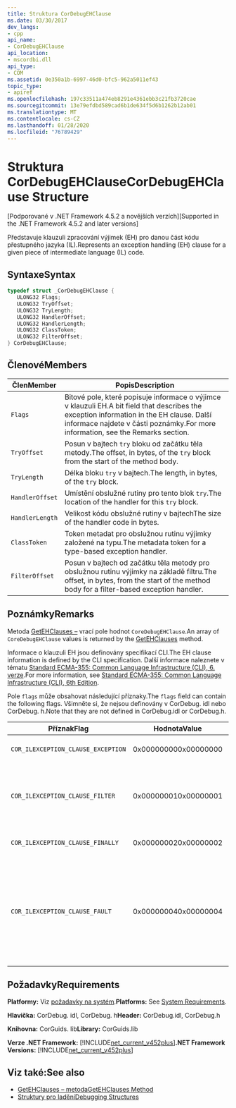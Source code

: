 ```yaml
---
title: Struktura CorDebugEHClause
ms.date: 03/30/2017
dev_langs:
- cpp
api_name:
- CorDebugEHClause
api_location:
- mscordbi.dll
api_type:
- COM
ms.assetid: 0e350a1b-6997-46d0-bfc5-962a5011ef43
topic_type:
- apiref
ms.openlocfilehash: 197c33511a474eb8291e4361ebb3c21fb3720cae
ms.sourcegitcommit: 13e79efdbd589cad6b1de634f5d6b1262b12ab01
ms.translationtype: MT
ms.contentlocale: cs-CZ
ms.lasthandoff: 01/28/2020
ms.locfileid: "76789429"
---
```

# <a name="cordebugehclause-structure"></a><span data-ttu-id="3c61d-102">Struktura CorDebugEHClause</span><span class="sxs-lookup"><span data-stu-id="3c61d-102">CorDebugEHClause Structure</span></span>
<span data-ttu-id="3c61d-103">[Podporované v .NET Framework 4.5.2 a novějších verzích]</span><span class="sxs-lookup"><span data-stu-id="3c61d-103">[Supported in the .NET Framework 4.5.2 and later versions]</span></span>  
  
 <span data-ttu-id="3c61d-104">Představuje klauzuli zpracování výjimek (EH) pro danou část kódu přestupného jazyka (IL).</span><span class="sxs-lookup"><span data-stu-id="3c61d-104">Represents an exception handling (EH) clause for a given piece of intermediate language (IL) code.</span></span>  
  
## <a name="syntax"></a><span data-ttu-id="3c61d-105">Syntaxe</span><span class="sxs-lookup"><span data-stu-id="3c61d-105">Syntax</span></span>  
  
```cpp
typedef struct _CorDebugEHClause {  
   ULONG32 Flags;  
   ULONG32 TryOffset;  
   ULONG32 TryLength;  
   ULONG32 HandlerOffset;  
   ULONG32 HandlerLength;  
   ULONG32 ClassToken;  
   ULONG32 FilterOffset;  
} CorDebugEHClause;  
```  
  
## <a name="members"></a><span data-ttu-id="3c61d-106">Členové</span><span class="sxs-lookup"><span data-stu-id="3c61d-106">Members</span></span>  
  
|<span data-ttu-id="3c61d-107">Člen</span><span class="sxs-lookup"><span data-stu-id="3c61d-107">Member</span></span>|<span data-ttu-id="3c61d-108">Popis</span><span class="sxs-lookup"><span data-stu-id="3c61d-108">Description</span></span>|  
|------------|-----------------|  
|`Flags`|<span data-ttu-id="3c61d-109">Bitové pole, které popisuje informace o výjimce v klauzuli EH.</span><span class="sxs-lookup"><span data-stu-id="3c61d-109">A bit field that describes the exception information in the EH clause.</span></span> <span data-ttu-id="3c61d-110">Další informace najdete v části poznámky.</span><span class="sxs-lookup"><span data-stu-id="3c61d-110">For more information, see the Remarks section.</span></span>|  
|`TryOffset`|<span data-ttu-id="3c61d-111">Posun v bajtech `try` bloku od začátku těla metody.</span><span class="sxs-lookup"><span data-stu-id="3c61d-111">The offset, in bytes, of the `try` block from the start of the method body.</span></span>|  
|`TryLength`|<span data-ttu-id="3c61d-112">Délka bloku `try` v bajtech.</span><span class="sxs-lookup"><span data-stu-id="3c61d-112">The length, in bytes, of the `try` block.</span></span>|  
|`HandlerOffset`|<span data-ttu-id="3c61d-113">Umístění obslužné rutiny pro tento blok `try`.</span><span class="sxs-lookup"><span data-stu-id="3c61d-113">The location of the handler for this `try` block.</span></span>|  
|`HandlerLength`|<span data-ttu-id="3c61d-114">Velikost kódu obslužné rutiny v bajtech</span><span class="sxs-lookup"><span data-stu-id="3c61d-114">The size of the handler code in bytes.</span></span>|  
|`ClassToken`|<span data-ttu-id="3c61d-115">Token metadat pro obslužnou rutinu výjimky založené na typu.</span><span class="sxs-lookup"><span data-stu-id="3c61d-115">The metadata token for a type-based exception handler.</span></span>|  
|`FilterOffset`|<span data-ttu-id="3c61d-116">Posun v bajtech od začátku těla metody pro obslužnou rutinu výjimky na základě filtru.</span><span class="sxs-lookup"><span data-stu-id="3c61d-116">The offset, in bytes, from the start of the method body for a filter-based exception handler.</span></span>|  
  
## <a name="remarks"></a><span data-ttu-id="3c61d-117">Poznámky</span><span class="sxs-lookup"><span data-stu-id="3c61d-117">Remarks</span></span>  
 <span data-ttu-id="3c61d-118">Metoda [GetEHClauses –](icordebugilcode-getehclauses-method.md) vrací pole hodnot `CoreDebugEHClause`.</span><span class="sxs-lookup"><span data-stu-id="3c61d-118">An array of `CoreDebugEHClause` values is returned by the [GetEHClauses](icordebugilcode-getehclauses-method.md) method.</span></span>  
  
 <span data-ttu-id="3c61d-119">Informace o klauzuli EH jsou definovány specifikací CLI.</span><span class="sxs-lookup"><span data-stu-id="3c61d-119">The EH clause information is defined by the CLI specification.</span></span> <span data-ttu-id="3c61d-120">Další informace naleznete v tématu [Standard ECMA-355: Common Language Infrastructure (CLI), 6. verze](https://www.ecma-international.org/publications/standards/Ecma-335.htm).</span><span class="sxs-lookup"><span data-stu-id="3c61d-120">For more information, see [Standard ECMA-355: Common Language Infrastructure (CLI), 6th Edition](https://www.ecma-international.org/publications/standards/Ecma-335.htm).</span></span>  
  
 <span data-ttu-id="3c61d-121">Pole `flags` může obsahovat následující příznaky.</span><span class="sxs-lookup"><span data-stu-id="3c61d-121">The `flags` field can contain the following flags.</span></span> <span data-ttu-id="3c61d-122">Všimněte si, že nejsou definovány v CorDebug. idl nebo CorDebug. h.</span><span class="sxs-lookup"><span data-stu-id="3c61d-122">Note that they are not defined in CorDebug.idl or CorDebug.h.</span></span>  
  
|<span data-ttu-id="3c61d-123">Příznak</span><span class="sxs-lookup"><span data-stu-id="3c61d-123">Flag</span></span>|<span data-ttu-id="3c61d-124">Hodnota</span><span class="sxs-lookup"><span data-stu-id="3c61d-124">Value</span></span>|<span data-ttu-id="3c61d-125">Popis</span><span class="sxs-lookup"><span data-stu-id="3c61d-125">Description</span></span>|  
|----------|-----------|-----------------|  
|`COR_ILEXCEPTION_CLAUSE_EXCEPTION`|<span data-ttu-id="3c61d-126">0x00000000</span><span class="sxs-lookup"><span data-stu-id="3c61d-126">0x00000000</span></span>|<span data-ttu-id="3c61d-127">Typová klauzule Exception</span><span class="sxs-lookup"><span data-stu-id="3c61d-127">A typed exception clause.</span></span>|  
|`COR_ILEXCEPTION_CLAUSE_FILTER`|<span data-ttu-id="3c61d-128">0x00000001</span><span class="sxs-lookup"><span data-stu-id="3c61d-128">0x00000001</span></span>|<span data-ttu-id="3c61d-129">Filtr výjimky a klauzule obslužné rutiny.</span><span class="sxs-lookup"><span data-stu-id="3c61d-129">An exception filter and handler clause.</span></span>|  
|`COR_ILEXCEPTION_CLAUSE_FINALLY`|<span data-ttu-id="3c61d-130">0x00000002</span><span class="sxs-lookup"><span data-stu-id="3c61d-130">0x00000002</span></span>|<span data-ttu-id="3c61d-131">Klauzule `finally`.</span><span class="sxs-lookup"><span data-stu-id="3c61d-131">A `finally` clause.</span></span>|  
|`COR_ILEXCEPTION_CLAUSE_FAULT`|<span data-ttu-id="3c61d-132">0x00000004</span><span class="sxs-lookup"><span data-stu-id="3c61d-132">0x00000004</span></span>|<span data-ttu-id="3c61d-133">Klauzule Fault (`finally` klauzule, která je volána pouze v případě, že je vyvolána výjimka).</span><span class="sxs-lookup"><span data-stu-id="3c61d-133">A fault clause (a `finally` clause that is called only when an exception is thrown).</span></span>|  
  
## <a name="requirements"></a><span data-ttu-id="3c61d-134">Požadavky</span><span class="sxs-lookup"><span data-stu-id="3c61d-134">Requirements</span></span>  
 <span data-ttu-id="3c61d-135">**Platformy:** Viz [požadavky na systém](../../../../docs/framework/get-started/system-requirements.md).</span><span class="sxs-lookup"><span data-stu-id="3c61d-135">**Platforms:** See [System Requirements](../../../../docs/framework/get-started/system-requirements.md).</span></span>  
  
 <span data-ttu-id="3c61d-136">**Hlavička:** CorDebug. idl, CorDebug. h</span><span class="sxs-lookup"><span data-stu-id="3c61d-136">**Header:** CorDebug.idl, CorDebug.h</span></span>  
  
 <span data-ttu-id="3c61d-137">**Knihovna:** CorGuids. lib</span><span class="sxs-lookup"><span data-stu-id="3c61d-137">**Library:** CorGuids.lib</span></span>  
  
 <span data-ttu-id="3c61d-138">**Verze .NET Framework:** [!INCLUDE[net_current_v452plus](../../../../includes/net-current-v452plus-md.md)]</span><span class="sxs-lookup"><span data-stu-id="3c61d-138">**.NET Framework Versions:** [!INCLUDE[net_current_v452plus](../../../../includes/net-current-v452plus-md.md)]</span></span>  
  
## <a name="see-also"></a><span data-ttu-id="3c61d-139">Viz také:</span><span class="sxs-lookup"><span data-stu-id="3c61d-139">See also</span></span>

- [<span data-ttu-id="3c61d-140">GetEHClauses – metoda</span><span class="sxs-lookup"><span data-stu-id="3c61d-140">GetEHClauses Method</span></span>](icordebugilcode-getehclauses-method.md)
- [<span data-ttu-id="3c61d-141">Struktury pro ladění</span><span class="sxs-lookup"><span data-stu-id="3c61d-141">Debugging Structures</span></span>](debugging-structures.md)
